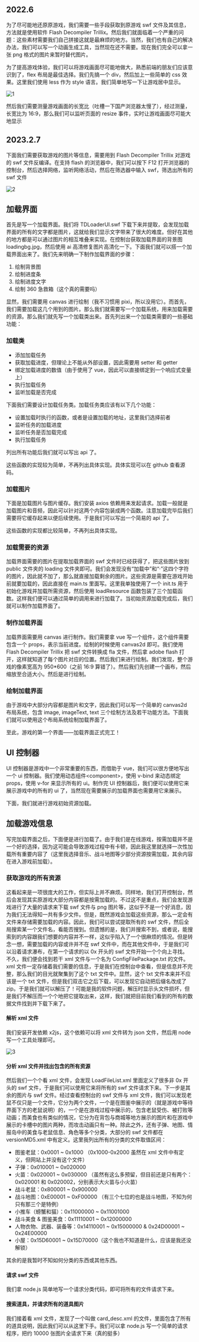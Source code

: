 ## 2022.6

为了尽可能地还原原游戏，我们需要一些手段获取到原游戏 swf 文件及其信息，方法就是使用软件 Flash Decompiler Trillix。然后我们就面临着一个严重的问题：这些素材需要我们自己拼接这就是最麻烦的地方。当然，我们也有自己的解决办法，我们可以写一个动画生成工具，当然现在还不需要。现在我们完全可以拿一张 png 格式的图片来暂时替代图片。

为了提高游戏体验，我们可以将游戏画面尽可能地做大，熟悉前端的朋友们应该意识到了，flex 布局是最佳选择。我们先搞一个 div，然后加上一些简单的 css 效果。这里我们使用 less 作为 style 语言。我们简单地写一下让游戏居中显示。

![1](./images/stage1/1.png)

然后我们需要测量游戏画面的长宽比（吐槽一下国产浏览器太慢了），经过测量，长宽比为 16:9，那么我们可以监听页面的 resize 事件，实时让游戏画面尽可能大地显示

## 2023.2.7

下面我们需要获取游戏的图片等信息，需要用到 Flash Decompiler Trillix 对游戏的 swf 文件反编译。在支持 flash 的浏览器中，我们可以按下 F12 打开浏览器的控制台，然后选择网络，监听网络活动，然后在筛选器中输入 swf，筛选出所有的 swf 文件

![2](./images/stage1/image.png)

## 加载界面

首先是写一个加载界面。我们将 TDLoaderUI.swf 下载下来并提取，会发现加载界面的所有的文字都是图片，这就给我们显示文字带来了很大的难度。但好在其他的地方都是可以通过图片的相互堆叠来实现。在控制台获取加载界面的背景图 loadingbg.jpg，然后使用 ai 高清修复图片高清化一下。下面我们就可以搭一个加载界面出来了。我们先来明确一下制作加载界面的步骤：

1. 绘制背景图
2. 绘制进度条
3. 绘制进度文字
4. 绘制 360 急救箱（这个真的需要吗）

显然，我们需要用 canvas 进行绘制（我不习惯用 pixi，所以没用它）。而首先，我们需要加载这几个用到的图片。那么我们就需要写一个加载系统，用来加载需要的资源。那么我们就先写一个加载类出来。首先列出来一个加载类需要的一些基础功能：

### 加载类

-   添加加载任务
-   获取加载进度，但理论上不能从外部设置，因此需要用 setter 和 getter
-   绑定加载进度的数值（由于使用了 vue，因此可以直接绑定到一个响应式变量上）
-   执行加载任务
-   监听加载是否完成

下面我们需要设计加载任务类。加载任务类应该有以下几个功能：

-   设置加载时执行的函数，或者是设置加载的地址，这里我们选择前者
-   监听任务的加载进度
-   监听任务是否加载完成
-   执行加载任务

列出所有功能后我们就可以写出 api 了。

这些函数的实现较为简单，不再列出具体实现。具体实现可以在 github 查看源码。

### 加载图片

下面是加载图片与图片缓存。我们安装 axios 依赖用来发起请求。加载一般就是加载图片和音频，因此可以针对这两个内容包装成两个函数。注意加载完毕后我们需要将它缓存起来以便后续使用。于是我们可以写出一个简易的 api 了。

这些函数的实现都比较简单，不再列出具体实现。

### 加载需要的资源

加载界面需要的图片在提取加载界面的 swf 文件时已经获得了，把这些图片放到 public 文件夹的 loading 文件夹即可。我们会发现没有“加载中”和“·”这四个字符的图片，因此就不加了，那么就直接加载剩余的图片。这些资源是需要在游戏开始前就要加载的，因此直接在 main.ts 里面写。这里我单独使用了一个 init.ts 用于初始化游戏并加载所需资源，然后使用 loadResource 函数包装了三个加载函数。这样我们便可以通过简单的调用来进行加载了。当初始资源加载完成后，我们就可以制作加载界面了。

### 制作加载界面

加载界面需要用 canvas 进行制作。我们需要拿 vue 写一个组件，这个组件需要包含一个 props，表示当前进度。绘制的时候使用 canvas2d 即可。我们使用 Flash Decompiler Trillix 把 swf 文件转换成 fla 文件，然后拿 adobe flash 打开，这样就知道了每个图片对应的位置。然后我们来进行绘制。我们发现，整个游戏的像素宽高为 950\*600（之前 16:9 算错了）。然后我们先创建一个画布，然后缩放至合适大小。然后是进行绘制。

### 绘制加载界面

由于游戏中大部分内容都是图片和文字，因此我们可以写一个简单的 canvas2d 布局系统，包含 image, imageText, text 三个绘制方法及若干功能方法。下面我们就可以使用这个布局系统绘制加载界面了。

至此，游戏的第一个界面——加载界面正式完工！

## UI 控制器

UI 控制器是游戏中一个非常重要的东西，而借助于 vue，我们可以很方便地写出一个 ui 控制器。我们使用动态组件&lt;component&gt;，使用 v-bind 来动态绑定 props，使用 v-for 来显示所有的 ui。制作完 UI 控制器后，我们便可以使用它来展示游戏中的所有的 ui 了，当然现在需要展示的加载界面也需要用它来展示。

下面，我们就进行游戏初始资源加载。

## 加载游戏信息

写完加载界面之后，下面便是进行加载了。由于我们是在线游戏，按需加载并不是一个好的选择，因为这可能会导致游戏过程中有卡顿，因此我这里就选择一次性加载所有重要内容了（这里我选择音乐、战斗地图等少部分资源按需加载，其余内容在进入游戏前加载）。

### 获取游戏的所有资源

这看起来是一项很庞大的工作，但实际上并不麻烦。同样地，我们打开控制台，然后会发现其实原游戏大部分内容都是按需加载的。不过这不是重点，我们会发现游戏进行了大量的请求来下载 swf 文件与 png 图片等，这似乎不是一个好消息，因为我们无法得知一共有多少文件。但是，既然游戏会加载这些资源，那么一定会有文件来存储需要加载的内容。因此，我们可以尝试提取所有的 swf 文件，然后全局搜索某一个文件名，看能否搜到。但遗憾的是，我们并搜索不到，或者说，能搜索到的内容跟我们想要的内容并不一样，这似乎陷入了一个很麻烦的情况。但是转念一想，需要加载的内容或许并不在 swf 文件中，而在其他文件中，于是我们可以沿着请求瀑布，在第一个请求的以 0x 开头的 swf 文件开始一个个向上寻找。不久，我们便会找到若干 xml 文件与一个名为 ConfigFilePackage.txt 的文件。xml 文件一定存储着我们需要的信息，于是我们在控制台中查看，但是信息并不完整，那么我们的目光就聚集到了这个 txt 文件中。显然，这个 txt 文件本来并不应该是一个 txt 文件，但是我们双击它之后下载，可以发现它自动把后缀名改成了 zip。于是我们就可以解压了！可能是我的软件问题，解压时显示头文件损坏，但是我们不解压而一个个地把它提取出来，这样，我们就把目前我们看到的所有的数据文件找到并下载下来了。

#### 解析 xml 文件

我们安装开发依赖 x2js，这个依赖可以将 xml 文件转为 json 文件，然后用 node 写一个工具处理即可。

![3](./images/stage1/image.png)

#### 分析 xml 文件并找出包含的所有资源

然后我们一个个看 xml 文件，会发现 LoadFileList.xml 里面定义了很多非 0x 开头的 swf 文件，于是我们可以使用它来将所有的 swf 文件请求下来。下一步是其余的图片与 swf 文件。经过查看控制台的 swf 文件与 xml 文件，我们可以发现老鼠不仅只是一个文件，它分为两个文件，一个是在图鉴中展示的（就是游戏中等待界面下方的老鼠说明）的，一个是在游戏过程中展示的，包含老鼠受伤、被打败等动画；而美食也有类似的情况，它分为在背包与商城等地方展示的图片和在游戏中展示的卡槽中的图片两种，而攻击动画只有一种。除此之外，还有子弹、地图、情报岛中的美食与老鼠信息、角色等多个分类，大部分的 swf 文件都在 versionMD5.xml 中有定义。这里我列出所有的分类的文件取值区间：

-   图鉴老鼠：0x0001 ~ 0x1000 （0x1000-0x2000 虽然在 xml 文件中有定义，但网站上并没有这个文件）
-   子弹：0x010001 ~ 0x020000
-   火苗：0x020001 ~ 0x030000 （虽然有这么多预留，但目前还是只有两个：0x020001 和 0x020002，分别表示大火苗与小火苗）
-   战斗老鼠：0x800001 ~ 0x900000
-   战斗地图：0xE00001 ~ 0xF00000 （有三个七位的也是战斗地图，不知为何只有那三个是特例）
-   小推车（螃蟹和猫）：0x11000000 ~ 0x11001000
-   战斗美食 & 图鉴美食：0x11110001 ~ 0x12000000
-   人物衣物、武器、装备等：0x14110001 ~ 0x15000000 & 0x24D00001 ~ 0x24E00000
-   小屋：0x15D60001 ~ 0x15D70000（这个我也不知道是什么，应该是我还没解锁）

其余的是我暂时不知如何分类的东西或其他东西。

#### 请求 swf 文件

我们拿 node.js 简单地写一个请求分类代码，即可将所有的文件请求下来。

#### 搜索道具，并请求所有的道具图片

我们接着看 xml 文件，发现了一个叫做 card_desc.xml 的文件，里面包含了所有的道具说明，因此我们可以从这里下手。我们可以拿 node.js 写一个简单的请求程序，把约 10000 张图片全请求下来（真的挺多）
